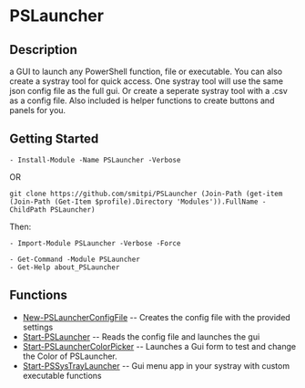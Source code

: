 # PSLauncher
 
## Description
a GUI to launch any PowerShell function, file or executable. You can also create a systray tool for quick access. One systray tool will use
the same json config file as the full gui. Or create a seperate systray tool with a .csv as a config file.
Also included is helper functions to create buttons and panels for you.
 
## Getting Started
```
- Install-Module -Name PSLauncher -Verbose
```
OR
```
git clone https://github.com/smitpi/PSLauncher (Join-Path (get-item (Join-Path (Get-Item $profile).Directory 'Modules')).FullName -ChildPath PSLauncher)
```
Then:
```
- Import-Module PSLauncher -Verbose -Force
 
- Get-Command -Module PSLauncher
- Get-Help about_PSLauncher
```
 
## Functions
- [New-PSLauncherConfigFile](https://smitpi.github.io/PSLauncher/#New-PSLauncherConfigFile) -- Creates the config file with the provided settings
- [Start-PSLauncher](https://smitpi.github.io/PSLauncher/#Start-PSLauncher) -- Reads the config file and launches the gui
- [Start-PSLauncherColorPicker](https://smitpi.github.io/PSLauncher/#Start-PSLauncherColorPicker) -- Launches a Gui form to test and change the Color of PSLauncher.
- [Start-PSSysTrayLauncher](https://smitpi.github.io/PSLauncher/#Start-PSSysTrayLauncher) -- Gui menu app in your systray with custom executable functions
